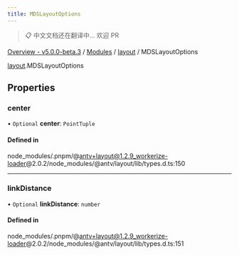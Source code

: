 ```yaml
---
title: MDSLayoutOptions
---
```


> 📋 中文文档还在翻译中... 欢迎 PR

[Overview - v5.0.0-beta.3](../../README.zh.md) / [Modules](../../modules.zh.md) / [layout](../../modules/layout.zh.md) / MDSLayoutOptions

[layout](../../modules/layout.zh.md).MDSLayoutOptions

## Properties

### center

• `Optional` **center**: `PointTuple`

#### Defined in

node_modules/.pnpm/@antv+layout@1.2.9_workerize-loader@2.0.2/node_modules/@antv/layout/lib/types.d.ts:150

---

### linkDistance

• `Optional` **linkDistance**: `number`

#### Defined in

node_modules/.pnpm/@antv+layout@1.2.9_workerize-loader@2.0.2/node_modules/@antv/layout/lib/types.d.ts:151
